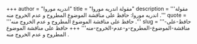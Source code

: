 +++
author = "اندريه موروا"
title = "مقولة اندريه موروا"
description = '''مقولة اندريه موروا: حافظ على مناقشة الموضوع المطروح و عدم الخروج منه .'''
quote = '''حافظ على مناقشة الموضوع المطروح و عدم الخروج منه .'''
slug = '''حافظ-على-مناقشة-الموضوع-المطروح-و-عدم-الخروج-منه'''
+++
حافظ على مناقشة الموضوع المطروح و عدم الخروج منه .
